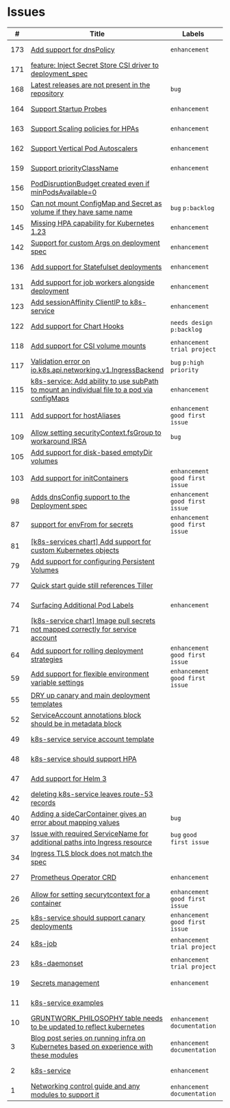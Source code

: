 # Issues

\# | Title | Labels | State | Opened | Author
---|-------|--------|--------|--------|-------
173 | [Add support for dnsPolicy](https://github.com/terraform-modules-krish/helm-kubernetes-services/blob/main/.github/ISSUES/173.md) |  `enhancement`  | Closed | Aug 9, 2023 | finchr
171 | [feature: Inject Secret Store CSI driver to deployment_spec](https://github.com/terraform-modules-krish/helm-kubernetes-services/blob/main/.github/ISSUES/171.md) |  | Closed | Jul 18, 2023 | omar-devolute
168 | [Latest releases are not present in the repository](https://github.com/terraform-modules-krish/helm-kubernetes-services/blob/main/.github/ISSUES/168.md) |  `bug`  | Closed | Jun 27, 2023 | nadiia-caspar
164 | [Support Startup Probes](https://github.com/terraform-modules-krish/helm-kubernetes-services/blob/main/.github/ISSUES/164.md) |  `enhancement`  | Closed | May 30, 2023 | dataviruset
163 | [Support Scaling policies for HPAs](https://github.com/terraform-modules-krish/helm-kubernetes-services/blob/main/.github/ISSUES/163.md) |  `enhancement`  | Closed | Apr 3, 2023 | reynoldsme
162 | [Support Vertical Pod Autoscalers](https://github.com/terraform-modules-krish/helm-kubernetes-services/blob/main/.github/ISSUES/162.md) |  `enhancement`  | Open | Apr 3, 2023 | reynoldsme
159 | [Support priorityClassName](https://github.com/terraform-modules-krish/helm-kubernetes-services/blob/main/.github/ISSUES/159.md) |  `enhancement`  | Closed | Mar 14, 2023 | reynoldsme
156 | [PodDisruptionBudget created even if minPodsAvailable=0](https://github.com/terraform-modules-krish/helm-kubernetes-services/blob/main/.github/ISSUES/156.md) |  | Closed | Feb 24, 2023 | mloskot
150 | [Can not mount ConfigMap and Secret as volume if they have same name](https://github.com/terraform-modules-krish/helm-kubernetes-services/blob/main/.github/ISSUES/150.md) |  `bug`  `p:backlog`  | Open | Jan 3, 2023 | yorinasub17
145 | [Missing HPA capability for Kubernetes 1.23](https://github.com/terraform-modules-krish/helm-kubernetes-services/blob/main/.github/ISSUES/145.md) |  `enhancement`  | Closed | Sep 2, 2022 | paul-pop
142 | [Support for custom Args on deployment spec](https://github.com/terraform-modules-krish/helm-kubernetes-services/blob/main/.github/ISSUES/142.md) |  `enhancement`  | Closed | Aug 10, 2022 | thiagosalvatore
136 | [Add support for Statefulset deployments](https://github.com/terraform-modules-krish/helm-kubernetes-services/blob/main/.github/ISSUES/136.md) |  `enhancement`  | Open | May 18, 2022 | rvc-mf
131 | [Add support for job workers alongside deployment](https://github.com/terraform-modules-krish/helm-kubernetes-services/blob/main/.github/ISSUES/131.md) |  `enhancement`  | Open | Apr 21, 2022 | yorinasub17
123 | [Add sessionAffinity ClientIP to k8s-service](https://github.com/terraform-modules-krish/helm-kubernetes-services/blob/main/.github/ISSUES/123.md) |  `enhancement`  | Closed | Jan 13, 2022 | tdharris
122 | [Add support for Chart Hooks](https://github.com/terraform-modules-krish/helm-kubernetes-services/blob/main/.github/ISSUES/122.md) |  `needs design`  `p:backlog`  | Open | Jan 12, 2022 | melhin
118 | [Add support for CSI volume mounts](https://github.com/terraform-modules-krish/helm-kubernetes-services/blob/main/.github/ISSUES/118.md) |  `enhancement`  `trial project`  | Open | Dec 8, 2021 | yorinasub17
117 | [Validation error on io.k8s.api.networking.v1.IngressBackend](https://github.com/terraform-modules-krish/helm-kubernetes-services/blob/main/.github/ISSUES/117.md) |  `bug`  `p:high priority`  | Closed | Dec 6, 2021 | paul-pop
115 | [k8s-service: Add ability to use subPath to mount an individual file to a pod via configMaps](https://github.com/terraform-modules-krish/helm-kubernetes-services/blob/main/.github/ISSUES/115.md) |  `enhancement`  | Closed | Dec 5, 2021 | bobalong79
111 | [Add support for hostAliases](https://github.com/terraform-modules-krish/helm-kubernetes-services/blob/main/.github/ISSUES/111.md) |  `enhancement`  `good first issue`  | Open | Nov 23, 2021 | DenisGarciaFr
109 | [Allow setting securityContext.fsGroup to workaround IRSA](https://github.com/terraform-modules-krish/helm-kubernetes-services/blob/main/.github/ISSUES/109.md) |  `bug`  | Closed | Nov 8, 2021 | yorinasub17
105 | [Add support for disk-based emptyDir volumes](https://github.com/terraform-modules-krish/helm-kubernetes-services/blob/main/.github/ISSUES/105.md) |  | Closed | Sep 2, 2021 | jonnymatts-global
103 | [Add support for initContainers ](https://github.com/terraform-modules-krish/helm-kubernetes-services/blob/main/.github/ISSUES/103.md) |  `enhancement`  `good first issue`  | Closed | Aug 11, 2021 | davidlivingrooms
98 | [Adds dnsConfig support to the Deployment spec](https://github.com/terraform-modules-krish/helm-kubernetes-services/blob/main/.github/ISSUES/98.md) |  `enhancement`  `good first issue`  | Open | Jun 3, 2021 | cruftyoldsysadmin
87 | [support for envFrom for secrets](https://github.com/terraform-modules-krish/helm-kubernetes-services/blob/main/.github/ISSUES/87.md) |  `enhancement`  `good first issue`  | Closed | Dec 3, 2020 | ecasilla
81 | [[k8s-services chart] Add support for custom Kubernetes objects](https://github.com/terraform-modules-krish/helm-kubernetes-services/blob/main/.github/ISSUES/81.md) |  | Closed | Oct 26, 2020 | paul-pop
79 | [Add support for configuring Persistent Volumes](https://github.com/terraform-modules-krish/helm-kubernetes-services/blob/main/.github/ISSUES/79.md) |  | Closed | Oct 9, 2020 | austinphilp
77 | [Quick start guide still references Tiller](https://github.com/terraform-modules-krish/helm-kubernetes-services/blob/main/.github/ISSUES/77.md) |  | Closed | Sep 30, 2020 | brikis98
74 | [Surfacing Additional Pod Labels](https://github.com/terraform-modules-krish/helm-kubernetes-services/blob/main/.github/ISSUES/74.md) |  `enhancement`  | Closed | Sep 4, 2020 | TRReeve
71 | [[k8s-service chart] Image pull secrets not mapped correctly for service account](https://github.com/terraform-modules-krish/helm-kubernetes-services/blob/main/.github/ISSUES/71.md) |  | Closed | Aug 13, 2020 | paul-pop
64 | [Add support for rolling deployment strategies](https://github.com/terraform-modules-krish/helm-kubernetes-services/blob/main/.github/ISSUES/64.md) |  `enhancement`  `good first issue`  | Closed | Apr 1, 2020 | yorinasub17
59 | [Add support for flexible environment variable settings](https://github.com/terraform-modules-krish/helm-kubernetes-services/blob/main/.github/ISSUES/59.md) |  `enhancement`  `good first issue`  | Closed | Jan 24, 2020 | yorinasub17
55 | [DRY up canary and main deployment templates](https://github.com/terraform-modules-krish/helm-kubernetes-services/blob/main/.github/ISSUES/55.md) |  | Closed | Jan 9, 2020 | zackproser
52 | [ServiceAccount annotations block should be in metadata block](https://github.com/terraform-modules-krish/helm-kubernetes-services/blob/main/.github/ISSUES/52.md) |  | Closed | Jan 7, 2020 | paul-pop
49 | [k8s-service service account template](https://github.com/terraform-modules-krish/helm-kubernetes-services/blob/main/.github/ISSUES/49.md) |  | Closed | Dec 9, 2019 | AechGG
48 | [k8s-service should support HPA](https://github.com/terraform-modules-krish/helm-kubernetes-services/blob/main/.github/ISSUES/48.md) |  | Closed | Dec 6, 2019 | paul-pop
47 | [Add support for Helm 3](https://github.com/terraform-modules-krish/helm-kubernetes-services/blob/main/.github/ISSUES/47.md) |  | Closed | Nov 19, 2019 | pgold30
42 | [deleting k8s-service leaves route-53 records](https://github.com/terraform-modules-krish/helm-kubernetes-services/blob/main/.github/ISSUES/42.md) |  | Closed | Oct 1, 2019 | mcalhoun
40 | [Adding a sideCarContainer gives an error about mapping values](https://github.com/terraform-modules-krish/helm-kubernetes-services/blob/main/.github/ISSUES/40.md) |  `bug`  | Closed | Sep 23, 2019 | tverhoeven
37 | [Issue with required ServiceName for additional paths into Ingress resource](https://github.com/terraform-modules-krish/helm-kubernetes-services/blob/main/.github/ISSUES/37.md) |  `bug`  `good first issue`  | Closed | Sep 5, 2019 | gueux
34 | [Ingress TLS block does not match the spec](https://github.com/terraform-modules-krish/helm-kubernetes-services/blob/main/.github/ISSUES/34.md) |  | Closed | Aug 26, 2019 | shenal
27 | [Prometheus Operator CRD](https://github.com/terraform-modules-krish/helm-kubernetes-services/blob/main/.github/ISSUES/27.md) |  `enhancement`  | Closed | Jul 24, 2019 | stuart-c
26 | [Allow for setting securytcontext for a container](https://github.com/terraform-modules-krish/helm-kubernetes-services/blob/main/.github/ISSUES/26.md) |  `enhancement`  `good first issue`  | Closed | Jul 17, 2019 | tverhoeven
25 | [k8s-service should support canary deployments](https://github.com/terraform-modules-krish/helm-kubernetes-services/blob/main/.github/ISSUES/25.md) |  `enhancement`  `good first issue`  | Closed | May 31, 2019 | yorinasub17
24 | [k8s-job](https://github.com/terraform-modules-krish/helm-kubernetes-services/blob/main/.github/ISSUES/24.md) |  `enhancement`  `trial project`  | Open | May 31, 2019 | yorinasub17
23 | [k8s-daemonset](https://github.com/terraform-modules-krish/helm-kubernetes-services/blob/main/.github/ISSUES/23.md) |  `enhancement`  `trial project`  | Open | May 31, 2019 | yorinasub17
19 | [Secrets management](https://github.com/terraform-modules-krish/helm-kubernetes-services/blob/main/.github/ISSUES/19.md) |  `enhancement`  | Open | Mar 29, 2019 | yorinasub17
11 | [k8s-service examples](https://github.com/terraform-modules-krish/helm-kubernetes-services/blob/main/.github/ISSUES/11.md) |  | Closed | Feb 16, 2019 | yorinasub17
10 | [GRUNTWORK_PHILOSOPHY table needs to be updated to reflect kubernetes](https://github.com/terraform-modules-krish/helm-kubernetes-services/blob/main/.github/ISSUES/10.md) |  `enhancement`  `documentation`  | Open | Feb 16, 2019 | yorinasub17
3 | [Blog post series on running infra on Kubernetes based on experience with these modules](https://github.com/terraform-modules-krish/helm-kubernetes-services/blob/main/.github/ISSUES/3.md) |  `enhancement`  `documentation`  | Open | Jan 14, 2019 | yorinasub17
2 | [k8s-service](https://github.com/terraform-modules-krish/helm-kubernetes-services/blob/main/.github/ISSUES/2.md) |  `enhancement`  | Closed | Jan 14, 2019 | yorinasub17
1 | [Networking control guide and any modules to support it](https://github.com/terraform-modules-krish/helm-kubernetes-services/blob/main/.github/ISSUES/1.md) |  `enhancement`  `documentation`  | Open | Jan 14, 2019 | yorinasub17

